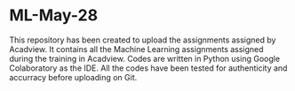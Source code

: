 # ML-May-28
This repository has been created to upload the assignments assigned by Acadview.
It contains all the Machine Learning assignments assigned during the training in Acadview.
Codes are written in Python using Google Colaboratory as the IDE.
All the codes have been tested for authenticity and accurracy before uploading on Git.
